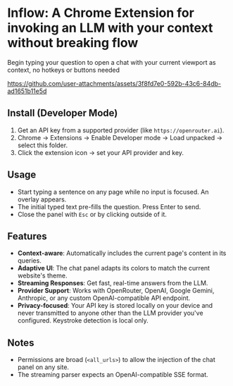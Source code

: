 # Inflow: A Chrome Extension for invoking an LLM with your context without breaking flow

Begin typing your question to open a chat with your current viewport as context, no hotkeys or buttons needed

https://github.com/user-attachments/assets/3f8fd7e0-592b-43c6-84db-ad1651b11e5d

## Install (Developer Mode)

1. Get an API key from a supported provider (like `https://openrouter.ai`).
2. Chrome → Extensions → Enable Developer mode → Load unpacked → select this folder.
3. Click the extension icon → set your API provider and key.

## Usage

- Start typing a sentence on any page while no input is focused. An overlay appears.
- The initial typed text pre-fills the question. Press Enter to send.
- Close the panel with `Esc` or by clicking outside of it.

## Features

- **Context-aware**: Automatically includes the current page's content in its queries.
- **Adaptive UI**: The chat panel adapts its colors to match the current website's theme.
- **Streaming Responses**: Get fast, real-time answers from the LLM.
- **Provider Support**: Works with OpenRouter, OpenAI, Google Gemini, Anthropic, or any custom OpenAI-compatible API endpoint.
- **Privacy-focused**: Your API key is stored locally on your device and never transmitted to anyone other than the LLM provider you've configured. Keystroke detection is local only.

## Notes

- Permissions are broad (`<all_urls>`) to allow the injection of the chat panel on any site.
- The streaming parser expects an OpenAI-compatible SSE format.

